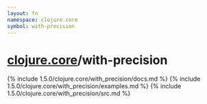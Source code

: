 ```yaml
---
layout: fn
namespace: clojure.core
symbol: with-precision
---
```


# [clojure.core](../)/with-precision

{% include 1.5.0/clojure.core/with_precision/docs.md %}
{% include 1.5.0/clojure.core/with_precision/examples.md %}
{% include 1.5.0/clojure.core/with_precision/src.md %}

